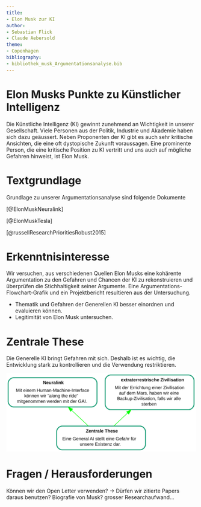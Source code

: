 ```yaml
---
title:
- Elon Musk zur KI
author:
- Sebastian Flick
- Claude Aebersold
theme:
- Copenhagen
bibliography: 
- bibliothek_musk_Argumentationsanalyse.bib
---
```


# Elon Musks Punkte zu Künstlicher Intelligenz
Die Künstliche Intelligenz (KI) gewinnt zunehmend an Wichtigkeit in unserer Gesellschaft.
Viele Personen aus der Politik, Industrie und Akademie haben sich dazu geäussert. Neben Proponenten der KI gibt es auch sehr kritische Ansichten, die eine oft dystopische Zukunft voraussagen. Eine prominente Person, die eine kritische Position zu KI vertritt und uns auch auf mögliche Gefahren hinweist, ist Elon Musk.

# Textgrundlage

<!-- \begin{columns}
\begin{column}{0.5\textwidth}
   some text here some text here some text here some text here some text here
\end{column}
\begin{column}{0.5\textwidth}
    \begin{center}
    test
     \end{center}
\end{column}
\end{columns} -->

Grundlage zu unserer Argumentationsanalyse sind folgende Dokumente

[@ElonMuskNeuralink]

[@ElonMuskTesla]

[@russellResearchPrioritiesRobust2015]


# Erkenntnisinteresse

Wir versuchen, aus verschiedenen Quellen Elon Musks eine kohärente Argumentation zu den Gefahren und Chancen der KI zu rekonstruieren und überprüfen die Stichhaltigkeit seiner Argumente. Eine Argumentations-Flowchart-Grafik und ein Projektbericht resultieren aus der Untersuchung.

- Thematik und Gefahren der Generellen KI besser einordnen und evaluieren können.
- Legitimität von Elon Musk untersuchen.

# Zentrale These

Die Generelle KI bringt Gefahren mit sich. Deshalb ist es wichtig, die Entwicklung stark zu kontrollieren und die Verwendung restriktieren.

![map](./svg/zentrale_argumente.svg)


# Fragen / Herausforderungen
Können wir den Open Letter verwenden? → Dürfen wir zitierte Papers daraus benutzen?
Biografie von Musk?
grosser Researchaufwand…